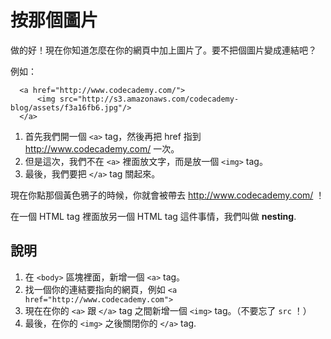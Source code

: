 按那個圖片
==========

做的好！現在你知道怎麼在你的網頁中加上圖片了。要不把個圖片變成連結吧？

例如：

```
  <a href="http://www.codecademy.com/">
      <img src="http://s3.amazonaws.com/codecademy-blog/assets/f3a16fb6.jpg"/>
  </a>
```

1. 首先我們開一個 `<a>` tag，然後再把 href 指到 http://www.codecademy.com/ 一次。
2. 但是這次，我們不在 `<a>` 裡面放文字，而是放一個 `<img>` tag。
3. 最後，我們要把 `</a>` tag 關起來。

現在你點那個黃色鴉子的時候，你就會被帶去 http://www.codecademy.com/ ！


在一個 HTML tag 裡面放另一個 HTML tag 這件事情，我們叫做 **nesting**.


說明
----

1. 在 `<body>` 區塊裡面，新增一個 `<a>` tag。
2. 找一個你的連結要指向的網頁，例如 `<a href="http://www.codecademy.com">`
3. 現在在你的 `<a>` 跟 `</a>` tag 之間新增一個 `<img>` tag。（不要忘了 `src` ！）
4. 最後，在你的 `<img>` 之後關閉你的 `</a>` tag.
